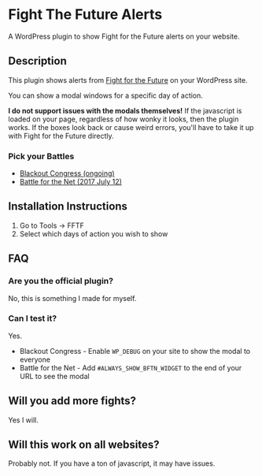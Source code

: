 # Fight The Future Alerts
A WordPress plugin to show Fight for the Future alerts on your website.

## Description

This plugin shows alerts from [Fight for the Future](https://fightforthefuture.org) on your WordPress site.

You can show a modal windows for a specific day of action.

**I do not support issues with the modals themselves!** If the javascript is loaded on your page, regardless of how wonky it looks, then the plugin works. If the boxes look back or cause weird errors, you'll have to take it up with Fight for the Future directly.

### Pick your Battles

* [Blackout Congress (ongoing)](https://blackoutcongress.org)
* [Battle for the Net (2017 July 12)](https://battleforthenet.com)

## Installation Instructions

1. Go to Tools -> FFTF
2. Select which days of action you wish to show

## FAQ

### Are you the official plugin?

No, this is something I made for myself.

### Can I test it?

Yes.

* Blackout Congress - Enable `WP_DEBUG` on your site to show the modal to everyone
* Battle for the Net - Add `#ALWAYS_SHOW_BFTN_WIDGET` to the end of your URL to see the modal

## Will you add more fights?

Yes I will.

## Will this work on all websites?

Probably not. If you have a ton of javascript, it may have issues.